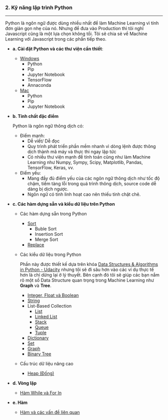### 2. Kỹ năng lập trình Python
----
Python là ngôn ngữ được dùng nhiều nhất để làm Machine Learning vì tính đơn giản gọn nhẹ của nó. Nhưng để đưa vào Production thì tôi nghĩ Javascript cũng là một lựa chọn không tồi. Tôi sẽ chia sẻ về Machine Learning với Javascript trong các phần tiếp theo. 

- **a. Cài đặt Python và các thư viện cần thiết**:   
    - [Windows](https://github.com/bangoc123/learn-machine-learning-in-two-months/blob/master/essential-installs/vn-windows-python-and-libraries-installations.MD)  
        - Python
        - Pip
        - Jupyter Notebook
        - TensorFlow
        - Annaconda
    - [Mac](https://github.com/bangoc123/learn-machine-learning-in-two-months/blob/master/essential-installs/vn-mac-python-and-libraries-installations.MD)
        - Python
        - Pip
        - Jupyter Notebook
- **b. Tính chất đặc điểm**

    Python là ngôn ngữ thông dịch có:
    - Điểm mạnh: 
        - Dễ viết/ Dễ đọc
        - Quy trình phát triển phần mềm nhanh vì dòng lệnh được thông dịch thành mã máy và thực thi ngay lập tức
        - Có nhiều thư viện mạnh để tính toán cũng như làm Machine Learning như Numpy, Sympy, Scipy, Matplotlib, Pandas, TensorFlow, Keras, vv.
    - Điểm yếu:
        - Mang đầy đủ điểm yếu của các ngôn ngữ thông dịch như tốc độ chậm, tiềm tàng lỗi trong quá trình thông dịch, source code dễ dàng bị dịch ngược.
        - Ngôn ngữ có tính linh hoạt cao nên thiếu tính chặt chẽ.
- **c. Các hàm dựng sẵn và kiểu dữ liệu trên Python**
    - Các hàm dựng sẵn trong Python
        - [Sort](./sort.ipynb)
            - Buble Sort
            - Insertion Sort
            - Merge Sort
        - [Replace](./replace.ipynb)
    - Các kiểu dữ liệu trong Python
    
        Phần này được thiết kế dựa trên khóa [Data Structures & Algorithms in Python - Udacity](https://classroom.udacity.com/courses/ud513) nhưng tôi sẽ đi sâu hơn vào các ví dụ thực tế hơn là chỉ dừng lại ở lý thuyết. Bên cạnh đó tôi sẽ giúp các bạn nắm rõ một số Data Structure quan trọng trong Machine Learning như **Graph** và **Tree**.
        - [Integer, Float và Boolean](https://github.com/bangoc123/learn-machine-learning-in-two-months/blob/master/python-tutorials/integer-float-boolean.ipynb)
        - [String](https://github.com/bangoc123/learn-machine-learning-in-two-months/blob/master/python-tutorials/string.ipynb)
        - List-Based Collection
            - [List](https://github.com/bangoc123/learn-machine-learning-in-two-months/blob/master/python-tutorials/list.ipynb)
            - [Linked List](https://github.com/bangoc123/learn-machine-learning-in-two-months/blob/master/python-tutorials/linked-list.ipynb)
            - [Stack](https://github.com/bangoc123/learn-machine-learning-in-two-months/blob/master/python-tutorials/stack.ipynb)
            - [Queue](https://github.com/bangoc123/learn-machine-learning-in-two-months/blob/master/python-tutorials/queue.ipynb)
            - [Tuple](https://github.com/bangoc123/learn-machine-learning-in-two-months/blob/master/python-tutorials/tuple.ipynb)
        - [Dictionary](https://github.com/bangoc123/learn-machine-learning-in-two-months/blob/master/python-tutorials/dictionary.ipynb)
        - [Set](https://github.com/bangoc123/learn-machine-learning-in-two-months/blob/master/python-tutorials/set.ipynb)
        - [Graph](https://github.com/bangoc123/learn-machine-learning-in-two-months/blob/master/python-tutorials/graph.ipynb)
        - [Binary Tree](https://github.com/bangoc123/learn-machine-learning-in-two-months/blob/master/python-tutorials/binaryTree.ipynb)

    - Cấu trúc dữ liệu nâng cao
        - [Heap (Đống)](https://github.com/bangoc123/learn-machine-learning-in-two-months/blob/master/python-tutorials/heap.ipynb)
- **d. Vòng lặp**
    - [Hàm While và For In](https://github.com/bangoc123/learn-machine-learning-in-two-months/blob/master/python-tutorials/loop.ipynb)
- **e. Hàm**
    - [Hàm và các vấn đề liên quan](https://github.com/bangoc123/learn-machine-learning-in-two-months/blob/master/python-tutorials/function.ipynb)